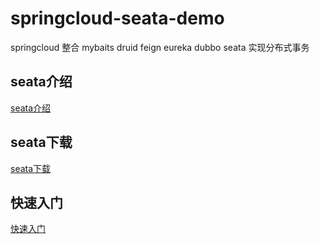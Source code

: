 # springcloud-seata-demo
springcloud 整合 mybaits druid feign eureka dubbo seata 实现分布式事务
## seata介绍
[seata介绍](https://github.com/seata/seata)
## seata下载
[seata下载](https://github.com/seata/seata/releases)

## 快速入门
[快速入门](https://github.com/yangzheng0/springcloud-seata-demo/wiki)